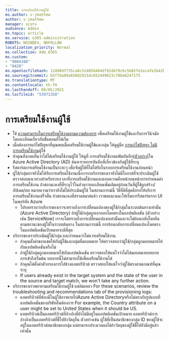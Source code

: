 ```yaml
---
title: การเตรียมใช้งานผู้ใช้
ms.author: v-jmathew
author: v-jmathew
manager: scotv
audience: Admin
ms.topic: article
ms.service: o365-administration
ROBOTS: NOINDEX, NOFOLLOW
localization_priority: Normal
ms.collection: Adm_O365
ms.custom:
- "9004348"
- "8428"
ms.openlocfilehash: 12490df735ca8c524058404df92db79c6c5682fe2ecafe2b42baed70fa3ab142
ms.sourcegitcommit: b5f7da89a650d2915dc652449623c78be6247175
ms.translationtype: MT
ms.contentlocale: th-TH
ms.lasthandoff: 08/05/2021
ms.locfileid: "53971358"
---
```

# <a name="user-provisioning"></a>การเตรียมใช้งานผู้ใช้

- ใช้ [ความสามารถในการเตรียมใช้งานตามความต้องการ](https://docs.microsoft.com/azure/active-directory/app-provisioning/provision-on-demand) เพื่อเตรียมใช้งานผู้ใช้และรับการวินิจฉัยโดยละเอียดเกี่ยวกับขั้นตอนที่ได้เริ่ม
- เมื่อต้องการแก้ไขปัญหาที่คุณพบเมื่อเตรียมใช้งานผู้ใช้และกลุ่ม ให้ดูคู่มือ [การแก้ไขปัญหา ไม่มีการเตรียมใช้งาน](https://docs.microsoft.com/azure/active-directory/app-provisioning/application-provisioning-config-problem-no-users-provisioned)ผู้ใช้
- ถ้าคุณสังเกตเห็นว่าไม่ได้เตรียมใช้งานผู้ใช้ ให้ดูที่ การเตรียมใช้งานแฟ้มบันทึก[(ตัวอย่าง)](https://docs.microsoft.com/azure/active-directory/reports-monitoring/concept-provisioning-logs)ใน Azure Active Directory (AD) ค้นหารายการบันทึกที่เกี่ยวข้องกับผู้ใช้ที่ระบุ
- รีสตาร์ตการเตรียมใช้งานเป็นระยะๆ เพื่อจับผู้ใช้ที่ไม่ได้รับในรอบการเตรียมใช้งานก่อนหน้า
- ผู้ใช้/กลุ่มอาจยังไม่ได้รับการเตรียมใช้งานเนื่องจากบริการของเรายังไม่มีโอกาสที่จะประเมินผู้ใช้ ตรวจสอบแนวทางสําหรับระยะเวลาที่การเตรียมใช้งานและแถบความคืบหน้าบนหน้าการกําหนดค่าการเตรียมใช้งาน ถ้าสถานะคงที่ที่ระบุไว้ในส่วนรายละเอียดเพิ่มเติมอยู่ก่อนวันที่ผู้ใช้ถูกสร้าง/อัปเดต/ลบ หมายความว่าเรายังไม่ได้ประเมินผู้ใช้ ในสถานการณ์นี้ วิธีที่ดีที่สุดคือรอให้บริการการเตรียมใช้งานเสร็จสิ้น ถ้าสถานะคงที่สราดสมาสแล้ว เราขอแนะนนะให้เริ่มการรีสตาร์ตจาก UI ในพอร์ทัล Azure
  - โปรดทราบว่าบริการของเราจะทราบถึงการเปลี่ยนแปลงของผู้ใช้/กลุ่มในระบบต้นทางเท่านั้น (Azure Active Directory) ถ้าผู้ใช้/กลุ่มถูกเอาออกโดยตรงในแอปพลิเคชัน (ตัวอย่างเช่น ServiceNow) เราจะไม่ทราบถึงการเปลี่ยนแปลงเหล่านั้นและจะไม่ย้อนกลับโดยยึดตามสถานะของผู้ใช้ในระบบต้นทาง ในสถานการณ์นี้ การย้อนกลับการเปลี่ยนแปลงโดยตรงในแอปพลิเคชันเป้าหมายจะดีที่สุด
- บริการของเราประเมินผู้ใช้/กลุ่ม และกําหนดว่าไม่ควรเตรียมใช้งาน:
  - ถ้าคุณตั้งค่าขอบเขตให้กับผู้ใช้และกลุ่มที่มอบหมาย ให้ตรวจสอบว่าผู้ใช้/กลุ่มถูกมอบหมายให้กับแอปพลิเคชันหรือไม่
  - ถ้าผู้ใช้/กลุ่มถูกมอบหมายให้กับแอปพลิเคชัน ตรวจสอบให้แน่ใจว่าไม่ได้มอบหมายบทบาทการเข้าถึงเริ่มต้น บทบาทนี้ไม่สามารถใช้เพื่อเตรียมใช้งานได้
  - ถ้าคุณได้ตั้งค่าตัวกรองการใส่ช่วงแอตทริบิวต์ ตรวจสอบให้แน่ใจว่าผู้ใช้ตรงตามเกณฑ์ที่คุณระบุ
  - If users already exist in the target system and the state of the user in the source and target match, we won't take any further action.
- บริการของเราพยายามเตรียมใช้งานผู้ใช้ แต่ล้มเหลว For these scenarios, review the troubleshooting and recommendations tab of the provisioning logs:
  - แอตทริบิวต์ที่ต้องมีในผู้ใช้อาจหายไปAzure Active Directoryหรือไม่ตรงกับรูปแบบที่แอปพลิเคชันของบริษัทอื่นต้องการ For example, the Country attribute on a user might be set to United States when it should be US.
  - แอตทริบิวต์เป็นแอตทริบิวต์ที่อ้างอิงที่ยังไม่มีอยู่ในแอปพลิเคชันเป้าหมาย แอตทริบิวต์การอ้างอิงเป็นแอตทริบิวต์ที่ชี้ไปยังวัตถุอื่น ตัวอย่างเช่น ผู้ใช้ที่เป็นสมาชิกของกลุ่ม ID ของผู้ใช้จะอยู่ในแอตทริบิวต์สมาชิกของกลุ่ม แต่สามารถประมวลผลได้ถ้าวัตถุของผู้ใช้ชี้ไปยังมีอยู่แล้วเท่านั้น

